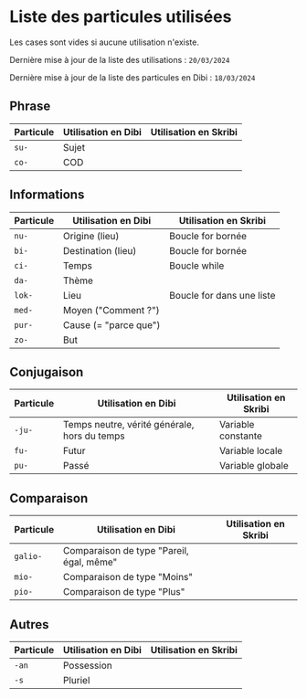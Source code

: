 
# Liste des particules utilisées

Les cases sont vides si aucune utilisation n'existe.

Dernière mise à jour de la liste des utilisations : `20/03/2024`

Dernière mise à jour de la liste des particules en Dibi : `18/03/2024`

## Phrase

| Particule | Utilisation en Dibi | Utilisation en Skribi |
| --------- | ------------------- | --------------------- |
| `su-`     | Sujet               |                       |
| `co-`     | COD                 |                       |

## Informations

| Particule | Utilisation en Dibi   | Utilisation en Skribi     |
| --------- | --------------------- | ------------------------- |
| `nu-`     | Origine (lieu)        | Boucle for bornée         |
| `bi-`     | Destination (lieu)    | Boucle for bornée         |
| `ci-`     | Temps                 | Boucle while              |
| `da-`     | Thème                 |                           |
| `lok-`    | Lieu                  | Boucle for dans une liste |
| `med-`    | Moyen ("Comment ?")   |                           |
| `pur-`    | Cause (= "parce que") |                           |
| `zo-`     | But                   |                           |

## Conjugaison

| Particule | Utilisation en Dibi                          | Utilisation en Skribi |
| --------- | -------------------------------------------- | --------------------- |
| `-ju-`    | Temps neutre, vérité générale, hors du temps | Variable constante    |
| `fu-`     | Futur                                        | Variable locale       |
| `pu-`     | Passé                                        | Variable globale      |

## Comparaison

| Particule | Utilisation en Dibi                      | Utilisation en Skribi |
| --------- | ---------------------------------------- | --------------------- |
| `galio-`  | Comparaison de type "Pareil, égal, même" |                       |
| `mio-`    | Comparaison de type "Moins"              |                       |
| `pio-`    | Comparaison de type "Plus"               |                       |

## Autres

| Particule | Utilisation en Dibi | Utilisation en Skribi |
| --------- | ------------------- | --------------------- |
| `-an`     | Possession          |                       |
| `-s`      | Pluriel             |                       |
